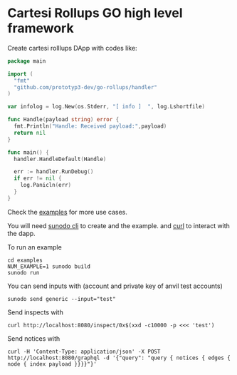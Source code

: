# Cartesi Rollups GO high level framework

Create cartesi rolllups DApp with codes like:

```go
package main

import (
  "fmt"
  "github.com/prototyp3-dev/go-rollups/handler"
)

var infolog = log.New(os.Stderr, "[ info ]  ", log.Lshortfile)

func Handle(payload string) error {
  fmt.Println("Handle: Received payload:",payload)
  return nil
}

func main() {
  handler.HandleDefault(Handle)

  err := handler.RunDebug()
  if err != nil {
    log.Panicln(err)
  }
}
```

Check the [examples](examples) for more use cases. 

You will need [sunodo cli](https://github.com/sunodo/sunodo/tree/main/apps/cli) to create and the example. and [curl](https://curl.se/) to interact with the dapp.

To run an example 

```shell
cd examples
NUM_EXAMPLE=1 sunodo build
sunodo run
```

You can send inputs with (account and private key of anvil test accounts)

```shell
sunodo send generic --input="test"
```

Send inspects with

```shell
curl http://localhost:8080/inspect/0x$(xxd -c10000 -p <<< 'test')
```

Send notices with 

```shell
curl -H 'Content-Type: application/json' -X POST http://localhost:8080/graphql -d '{"query": "query { notices { edges { node { index payload }}}}"}'
```
